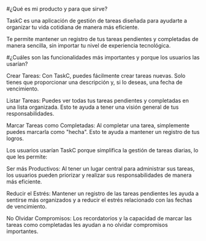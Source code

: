 #¿Qué es mi producto y para que sirve?

TaskC es una aplicación de gestión de tareas diseñada para ayudarte a organizar tu vida cotidiana de manera más eficiente.

Te permite mantener un registro de tus tareas pendientes y completadas de manera sencilla, sin importar tu nivel de experiencia tecnológica.

#¿Cuáles son las funcionalidades más importantes y porque los usuarios las usarían?

Crear Tareas: Con TaskC, puedes fácilmente crear tareas nuevas. Solo tienes que proporcionar una descripción y, si lo deseas, una fecha de vencimiento.

Listar Tareas: Puedes ver todas tus tareas pendientes y completadas en una lista organizada. Esto te ayuda a tener una visión general de tus responsabilidades.

Marcar Tareas como Completadas: Al completar una tarea, simplemente puedes marcarla como "hecha". Esto te ayuda a mantener un registro de tus logros.

Los usuarios usarían TaskC porque simplifica la gestión de tareas diarias, lo que les permite:

Ser más Productivos: Al tener un lugar central para administrar sus tareas, los usuarios pueden priorizar y realizar sus responsabilidades de manera más eficiente.

Reducir el Estrés: Mantener un registro de las tareas pendientes les ayuda a sentirse más organizados y a reducir el estrés relacionado con las fechas de vencimiento.

No Olvidar Compromisos: Los recordatorios y la capacidad de marcar las tareas como completadas les ayudan a no olvidar compromisos importantes.